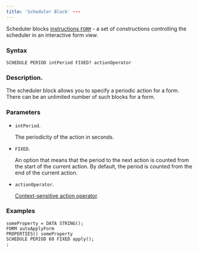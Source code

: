 ```yaml
---
title: 'Scheduler Block' ---
---
```


Scheduler blocks [instructions `FORM`](FORM_statement.md) - a set of constructions controlling the scheduler in an interactive form view.

### Syntax

    SCHEDULE PERIOD intPeriod FIXED? actionOperator

### Description.

The scheduler block allows you to specify a periodic action for a form. There can be an unlimited number of such blocks for a form.

### Parameters

- `intPeriod`.

  The periodicity of the action in seconds.

- `FIXED`.

  An option that means that the period to the next action is counted from the start of the current action. By default, the period is counted from the end of the current action.

- `actionOperator`.

  [Context-sensitive action operator](Action_operators.md).


### Examples

```lsf
someProperty = DATA STRING();
FORM autoApplyForm
PROPERTIES() someProperty
SCHEDULE PERIOD 60 FIXED apply();
;
```